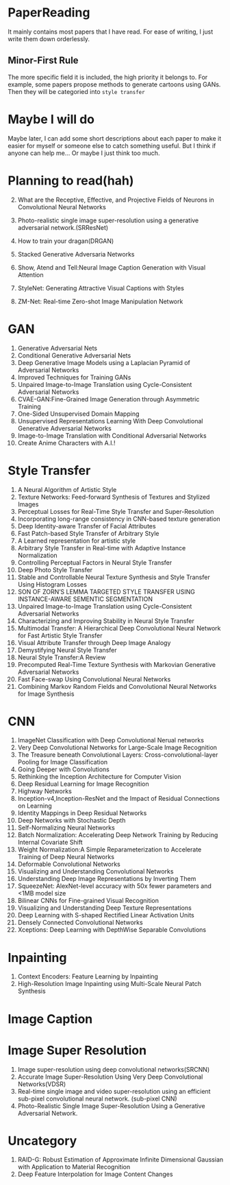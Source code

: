 # PaperReading
It mainly contains most papers that I have read.
For ease of writing, I just write them down orderlessly.

## Minor-First Rule
The more specific field it is included, the high priority it belongs to.
For example, some papers propose methods to generate cartoons using GANs.
Then they will be categoried into `style transfer`

# Maybe I will do
Maybe later, I can add some short descriptions about each paper
to make it easier for myself or someone else to catch something useful.
But I think if anyone can help me... Or maybe I just think too much.

# Planning to read(hah)
2. What are the Receptive, Effective, and Projective Fields of Neurons in Convolutional Neural Networks

4. Photo-realistic single image super-resolution using a generative adversarial network.(SRResNet)
5. How to train your dragan(DRGAN)
6. Stacked Generative Adversaria Networks
7. Show, Atend and Tell:Neural Image Caption Generation with Visual Attention
8. StyleNet: Generating Attractive Visual Captions with Styles
9. ZM-Net: Real-time Zero-shot Image Manipulation Network

# GAN

1. Generative Adversarial Nets
2. Conditional Generative Adversarial Nets
3. Deep Generative Image Models using a Laplacian Pyramid of Adversarial Networks
4. Improved Techniques for Training GANs
5. Unpaired Image-to-Image Translation using Cycle-Consistent Adversarial Networks
6. CVAE-GAN:Fine-Grained Image Generation through Asymmetric Training
7. One-Sided Unsupervised Domain Mapping
8. Unsupervised Representations Learning With Deep Convolutional Generative Adversarial Networks
9. Image-to-Image Translation with Conditional Adversarial Networks
10. Create Anime Characters with A.I.!

# Style Transfer
1. A Neural Algorithm of Artistic Style
2. Texture Networks: Feed-forward Synthesis of Textures and Stylized Images
3. Perceptual Losses for Real-Time Style Transfer and Super-Resolution
4. Incorporating long-range consistency in CNN-based texture generation
5. Deep Identity-aware Transfer of Facial Attributes
6. Fast Patch-based Style Transfer of Arbitrary Style
7. A Learned representation for artistic style
8. Arbitrary Style Transfer in Real-time with Adaptive Instance Normalization
9. Controlling Perceptual Factors in Neural Style Transfer
10. Deep Photo Style Transfer
11. Stable and Controllable Neural Texture Synthesis and Style Transfer Using Histogram Losses
12. SON OF ZORN’S LEMMA TARGETED STYLE TRANSFER USING INSTANCE-AWARE SEMENTIC SEGMENTATION
13. Unpaired Image-to-Image Translation using Cycle-Consistent Adversarial Networks
14. Characterizing and Improving Stability in Neural Style Transfer
15. Multimodal Transfer: A Hierarchical Deep Convolutional Neural Network for Fast Artistic Style Transfer
16. Visual Attribute Transfer through Deep Image Analogy
17. Demystifying Neural Style Transfer
18. Neural Style Transfer:A Review
19. Precomputed Real-Time Texture Synthesis with Markovian Generative Adversarial Networks
20. Fast Face-swap Using Convolutional Neural Networks
21. Combining Markov Random Fields and Convolutional Neural Networks for Image Synthesis




# CNN

1. ImageNet Classification with Deep Convolutional Nerual networks
2. Very Deep Convolutional Networks for Large-Scale Image Recognition
3. The Treasure beneath Convolutional Layers: Cross-convolutional-layer Pooling for Image Classification
4. Going Deeper with Convolutions
5. Rethinking the Inception Architecture for Computer Vision
6. Deep Residual Learning for Image Recognition
7. Highway Networks
8. Inception-v4,Inception-ResNet and the Impact of Residual Connections on Learning
9. Identity Mappings in Deep Residual Networks
10. Deep Networks with Stochastic Depth
11. Self-Normalizing Neural Networks
12. Batch Normalization: Accelerating Deep Network Training by Reducing Internal Covariate Shift
13. Weight Normalization:A Simple Reparameterization to Accelerate Training of Deep Neural Networks
14. Deformable Convolutional Networks
15. Visualizing and Understanding Convolutional Networks
16. Understanding Deep Image Representations by Inverting Them
17. SqueezeNet: AlexNet-level accuracy with 50x fewer parameters and <1MB model size
18. Bilinear CNNs for Fine-grained Visual Recognition
19. Visualizing and Understanding Deep Texture Representations
20. Deep Learning with S-shaped Rectified Linear Activation Units
21. Densely Connected Convolutional Networks
22. Xceptions: Deep Learning with DepthWise Separable Convolutions

# Inpainting
1. Context Encoders: Feature Learning by Inpainting
2. High-Resolution Image Inpainting using Multi-Scale Neural Patch Synthesis

# Image Caption


# Image Super Resolution
1. Image super-resolution using deep convolutional networks(SRCNN)
2. Accurate Image Super-Resolution Using Very Deep Convolutional Networks(VDSR)
3. Real-time single image and video super-resolution using an efficient sub-pixel convolutional neural network. (sub-pixel CNN)
4. Photo-Realistic Single Image Super-Resolution Using a Generative Adversarial Network.


# Uncategory
1. RAID-G: Robust Estimation of Approximate Infinite Dimensional Gaussian with Application to Material Recognition
2. Deep Feature Interpolation for Image Content Changes
